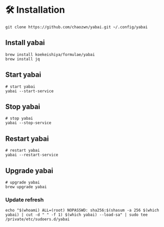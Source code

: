 # 🛠️ Installation

```shell
git clone https://github.com/chaozwn/yabai.git ~/.config/yabai
```

## Install yabai

```shell
brew install koekeishiya/formulae/yabai
brew install jq
```

## Start yabai

```shell
# start yabai
yabai --start-service
```

## Stop yabai

```shell
# stop yabai
yabai --stop-service
```

## Restart yabai

```shell
# restart yabai
yabai --restart-service
```

## Upgrade yabai

```shell
# upgrade yabai
brew upgrade yabai
```

### Update refresh

```shell
echo "$(whoami) ALL=(root) NOPASSWD: sha256:$(shasum -a 256 $(which yabai) | cut -d " " -f 1) $(which yabai) --load-sa" | sudo tee /private/etc/sudoers.d/yabai
```
